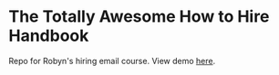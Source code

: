 # The Totally Awesome How to Hire Handbook

Repo for Robyn's hiring email course. View demo [here](https://howtohire.now.sh).
